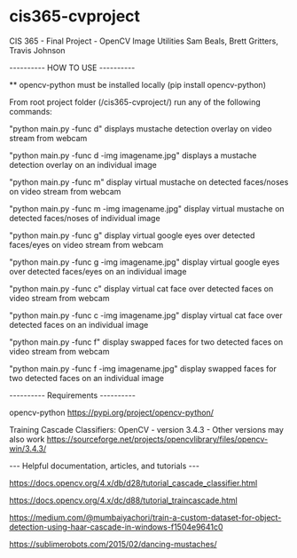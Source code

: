 # cis365-cvproject
CIS 365 - Final Project - OpenCV Image Utilities
Sam Beals, Brett Gritters, Travis Johnson

 ---------- HOW TO USE ----------

** opencv-python must be installed locally (pip install opencv-python)

From root project folder (/cis365-cvproject/) run any of the following commands:

"python main.py -func d" displays mustache detection overlay on video stream from webcam

"python main.py -func d -img imagename.jpg" displays a mustache detection overlay on an individual image

"python main.py -func m" display virtual mustache on detected faces/noses on video stream from webcam

"python main.py -func m -img imagename.jpg" display virtual mustache on detected faces/noses of individual image

"python main.py -func g" display virtual google eyes over detected faces/eyes on video stream from webcam

"python main.py -func g -img imagename.jpg" display virtual google eyes over detected faces/eyes on an individual image

"python main.py -func c" display virtual cat face over detected faces on video stream from webcam

"python main.py -func c -img imagename.jpg" display virtual cat face over detected faces on an individual image

"python main.py -func f" display swapped faces for two detected faces on video stream from webcam

"python main.py -func f -img imagename.jpg" display swapped faces for two detected faces on an individual image


---------- Requirements ----------

opencv-python
https://pypi.org/project/opencv-python/

Training Cascade Classifiers:
OpenCV - version 3.4.3 - Other versions may also work
https://sourceforge.net/projects/opencvlibrary/files/opencv-win/3.4.3/


--- Helpful documentation, articles, and tutorials --- 

https://docs.opencv.org/4.x/db/d28/tutorial_cascade_classifier.html

https://docs.opencv.org/4.x/dc/d88/tutorial_traincascade.html

https://medium.com/@mumbaiyachori/train-a-custom-dataset-for-object-detection-using-haar-cascade-in-windows-f1504e9641c0

https://sublimerobots.com/2015/02/dancing-mustaches/
